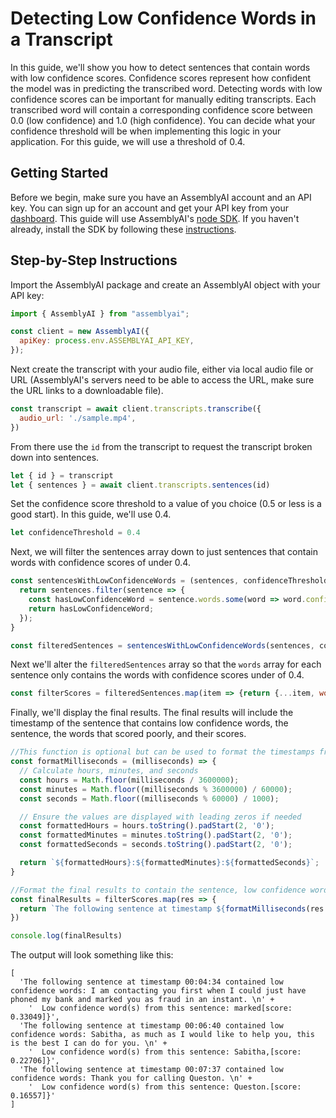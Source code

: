 # Detecting Low Confidence Words in a Transcript

In this guide, we'll show you how to detect sentences that contain words with low confidence scores. Confidence scores represent how confident the model was in predicting the transcribed word. Detecting words with low confidence scores can be important for manually editing transcripts. 
Each transcribed word will contain a corresponding confidence score between 0.0 (low confidence) and 1.0 (high confidence). 
You can decide what your confidence threshold will be when implementing this logic in your application. For this guide, we will use a threshold of 0.4.

## Getting Started

Before we begin, make sure you have an AssemblyAI account and an API key. You can sign up for an account and get your API key from your [dashboard](https://www.assemblyai.com/app/account). This guide will use AssemblyAI's [node SDK](https://github.com/AssemblyAI/assemblyai-node-sdk). If you haven't already, install the SDK by following these [instructions](https://github.com/AssemblyAI/assemblyai-node-sdk#installation).

## Step-by-Step Instructions

Import the AssemblyAI package and create an AssemblyAI object with your API key:

```javascript
import { AssemblyAI } from "assemblyai";

const client = new AssemblyAI({
  apiKey: process.env.ASSEMBLYAI_API_KEY,
});
```

Next create the transcript with your audio file, either via local audio file or URL (AssemblyAI's servers need to be able to access the URL, make sure the URL links to a downloadable file).

```javascript
const transcript = await client.transcripts.transcribe({
  audio_url: './sample.mp4',
})
```

From there use the `id` from the transcript to request the transcript broken down into sentences.

```javascript
let { id } = transcript
let { sentences } = await client.transcripts.sentences(id)
```

Set the confidence score threshold to a value of you choice (0.5 or less is a good start). In this guide, we'll use 0.4.

```javascript
let confidenceThreshold = 0.4
```

Next, we will filter the sentences array down to just sentences that contain words with confidence scores of under 0.4.


```javascript
const sentencesWithLowConfidenceWords = (sentences, confidenceThreshold) => {
  return sentences.filter(sentence => {
    const hasLowConfidenceWord = sentence.words.some(word => word.confidence < confidenceThreshold);
    return hasLowConfidenceWord;
  });
}

const filteredSentences = sentencesWithLowConfidenceWords(sentences, confidenceThreshold);
```

Next we'll alter the `filteredSentences` array so that the `words` array for each sentence only contains the words with confidence scores under of 0.4.

```javascript
const filterScores = filteredSentences.map(item => {return {...item, words: item.words.filter(word => word.confidence < confidenceThreshold)}})
```

Finally, we'll display the final results. The final results will include the timestamp of the sentence that contains low confidence words, the sentence, the words that scored poorly, and their scores. 

```javascript
//This function is optional but can be used to format the timestamps from milleseconds to HH:MM:SS
const formatMilliseconds = (milliseconds) => {
  // Calculate hours, minutes, and seconds
  const hours = Math.floor(milliseconds / 3600000);
  const minutes = Math.floor((milliseconds % 3600000) / 60000);
  const seconds = Math.floor((milliseconds % 60000) / 1000);

  // Ensure the values are displayed with leading zeros if needed
  const formattedHours = hours.toString().padStart(2, '0');
  const formattedMinutes = minutes.toString().padStart(2, '0');
  const formattedSeconds = seconds.toString().padStart(2, '0');

  return `${formattedHours}:${formattedMinutes}:${formattedSeconds}`;
}

//Format the final results to contain the sentence, low confidence words, timestamps, and confidence scores.
const finalResults = filterScores.map(res => {
  return `The following sentence at timestamp ${formatMilliseconds(res.start)} contained low confidence words: ${res.text} \n  Low confidence word(s) from this sentence: ${res.words.map(res => {return `${res.text}[score: ${res.confidence}]`}).join(', ')}}`
})

console.log(finalResults) 
```
The output will look something like this:
 
```
[
  'The following sentence at timestamp 00:04:34 contained low confidence words: I am contacting you first when I could just have phoned my bank and marked you as fraud in an instant. \n' +
    '  Low confidence word(s) from this sentence: marked[score: 0.33049]}',
  'The following sentence at timestamp 00:06:40 contained low confidence words: Sabitha, as much as I would like to help you, this is the best I can do for you. \n' +
    '  Low confidence word(s) from this sentence: Sabitha,[score: 0.22706]}',
  'The following sentence at timestamp 00:07:37 contained low confidence words: Thank you for calling Queston. \n' +
    '  Low confidence word(s) from this sentence: Queston.[score: 0.16557]}'
]
```
